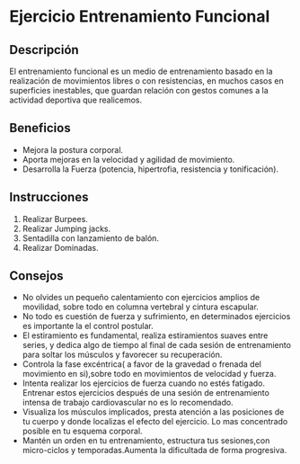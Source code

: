 # Ejercicio Entrenamiento Funcional

## Descripción
El entrenamiento funcional es un medio de entrenamiento basado en la realización de movimientos libres o con resistencias, en muchos casos en superficies inestables, que guardan relación con gestos comunes a la actividad deportiva que realicemos.

## Beneficios
- Mejora la postura corporal. 
- Aporta mejoras en la velocidad y agilidad de movimiento. 
- Desarrolla la Fuerza (potencia, hipertrofia, resistencia y tonificación).

## Instrucciones
1. Realizar Burpees.
2. Realizar Jumping jacks.
3. Sentadilla con lanzamiento de balón.
4. Realizar Dominadas.

## Consejos
- No olvides un pequeño calentamiento con ejercicios amplios de movilidad, sobre todo en columna vertebral y cintura escapular.
- No todo es cuestión de fuerza y sufrimiento, en determinados ejercicios es importante la el control postular.
- El estiramiento es fundamental, realiza estiramientos suaves entre series, y dedica algo de tiempo al final de cada sesión de entrenamiento para soltar los músculos y favorecer su recuperación.
- Controla la fase excéntrica( a favor de la gravedad o frenada del movimiento en si),sobre todo en movimientos de velocidad y fuerza.
- Intenta realizar los ejercicios de fuerza cuando no estés fatigado. Entrenar estos ejercicios después de una sesión de entrenamiento intensa de trabajo cardiovascular no es lo recomendado.
- Visualiza los músculos implicados, presta atención a las posiciones de tu cuerpo y donde localizas el efecto del ejercicio. Lo mas concentrado posible en tu esquema corporal.
- Mantén un orden en tu entrenamiento, estructura tus sesiones,con micro-ciclos y temporadas.Aumenta la dificultada de forma progresiva.